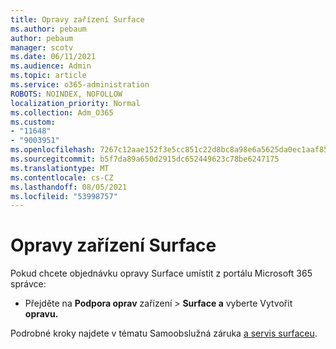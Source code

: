 ```yaml
---
title: Opravy zařízení Surface
ms.author: pebaum
author: pebaum
manager: scotv
ms.date: 06/11/2021
ms.audience: Admin
ms.topic: article
ms.service: o365-administration
ROBOTS: NOINDEX, NOFOLLOW
localization_priority: Normal
ms.collection: Adm_O365
ms.custom:
- "11648"
- "9003951"
ms.openlocfilehash: 7267c12aae152f3e5cc851c22d8bc8a98e6a5625da0ec1aaf85d2dc3f82f8144
ms.sourcegitcommit: b5f7da89a650d2915dc652449623c78be6247175
ms.translationtype: MT
ms.contentlocale: cs-CZ
ms.lasthandoff: 08/05/2021
ms.locfileid: "53998757"
---
```

# <a name="surface-repairs"></a>Opravy zařízení Surface

Pokud chcete objednávku opravy Surface umístit z portálu Microsoft 365 správce:

- Přejděte na **Podpora oprav** zařízení  >  **Surface a** vyberte Vytvořit **opravu.** 

Podrobné kroky najdete v tématu Samoobslužná záruka [a servis surfaceu](/surface/self-serve-warranty-service).